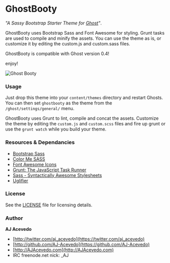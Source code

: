 # GhostBooty

*"A Sassy Bootstrap Starter Theme for [Ghost](https://ghost.org)"*.

GhostBooty uses Bootstrap Sass and Font Awesome for styling. Grunt tasks are used to compile and minify the assets.
You can use the theme as is, or customize it by editing the custom.js and custom.sass files.

GhostBooty is compatible with Ghost version 0.4!

enjoy!

![Ghost Booty](http://completelyseriouscomics.com/comics/2012-06-01-ghostbuttcomics.jpg)

### Usage

Just drop this theme into your `content/themes` directory and restart Ghosts. You can then set `ghostbooty` as the theme from the `/ghost/settings/general/` menu.

GhostBooty uses Grunt to lint, compile and concat the assets. Customize the theme by editing the `custom.js` and `custom.scss` files and fire up grunt or use the `grunt watch` while you build your theme.


### Resources & Dependancies

- [Bootstrap Sass](https://github.com/twbs/bootstrap-sass)
- [Color Me SASS](http://richbray.me/cms/)
- [Font Awesome Icons](http://fortawesome.github.io/Font-Awesome/icons/)
- [Grunt: The JavaScript Task Runner](http://gruntjs.com)
- [Sass - Syntactically Awesome Stylesheets](http://sass-lang.com/)
- [Uglifier](https://github.com/lautis/uglifier)


### License

See the [LICENSE](https://github.com//AJAlabs/ghostbooty/blob/master/LICENSE.md) file for licensing details.


### Author

**AJ Acevedo**

- [http://twitter.com/aj_acevedo](https://twitter.com/aj_acevedo)
- [http://github.com/AJ-Acevedo](https://github.com/AJ-Acevedo)
- [http://AJAcevedo.com](http://AJAcevedo.com)
- IRC freenode.net nick: _AJ
